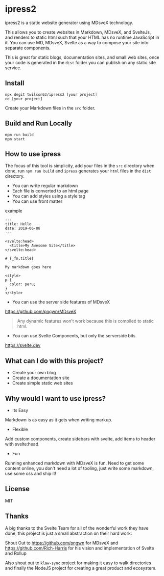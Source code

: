 # ipress2

ipress2 is a static website generator using MDsveX technology.

This allows you to create websites in Markdown, MDsveX, and SvelteJs, and renders
to static html such that your HTML has no runtime JavaScript in it. You can use MD, 
MDsveX, Svelte as a way to compose your site into separate components.

This is great for static blogs, documentation sites, and small web sites, once your 
code is generated in the `dist` folder you can publish on any static site service.

## Install

```
npx degit twilson63/ipress2 [your project]
cd [your project]
```

Create your Markdown files in the `src` folder.

## Build and Run Locally

```
npm run build
npm start
```

## How to use ipress

The focus of this tool is simplicity, add your files in the `src` directory
when done, run `npm run build` and `ipress` generates your `html` files in 
the `dist` directory.

* You can write regular markdown
* Each file is converted to an html page
* You can add styles using a style tag
* You can use front matter

example

```
---
title: Hello
date: 2019-06-08
---

<svelte:head>
  <title>My Awesome Site</title>
</svelte:head>

# {_fm.title}

My markdown goes here

<style>
p {
  color: peru;
}
</style>
```

* You can use the server side features of MDsveX

https://github.com/pngwn/MDsveX

> Any dynamic features won't work because this is compiled to static html.

* You can use Svelte Components, but only the serverside bits.

https://svelte.dev

## What can I do with this project?

* Create your own blog
* Create a documentation site
* Create simple static web sites

## Why would I want to use ipress?

* Its Easy

Markdown is as easy as it gets when writing markup.

* Flexible

Add custom components, create sidebars with svelte, add items to header with svelte:head. 

* Fun

Running enhanced markdown with MDsveX is fun. Need to get some content online, you don't need a lot 
of tooling, just write some markdown, use some css and ship it!

## License

MIT

## Thanks

A big thanks to the Svelte Team for all of the wonderful work they have done, this project is just a small abstraction on their hard work:

Shout Out to https://github.com/pngwn for MDsveX and https://github.com/Rich-Harris for his vision and implementation of Svelte and Rollup

Also shout out to `klaw-sync` project for making it easy to walk directories and finally the NodeJS project for creating a great product and ecosystem.


